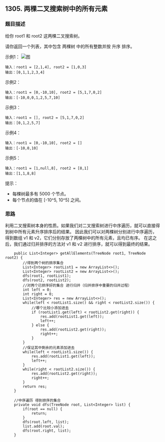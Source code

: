## 1305. 两棵二叉搜索树中的所有元素

### 题目描述
给你 root1 和 root2 这两棵二叉搜索树。

请你返回一个列表，其中包含 两棵树 中的所有整数并按 升序 排序。

示例1：
![图](https://assets.leetcode-cn.com/aliyun-lc-upload/uploads/2019/12/29/q2-e1.png)
```
输入：root1 = [2,1,4], root2 = [1,0,3]
输出：[0,1,1,2,3,4]
```

示例2：
```
输入：root1 = [0,-10,10], root2 = [5,1,7,0,2]
输出：[-10,0,0,1,2,5,7,10]
```

示例3：
```
输入：root1 = [], root2 = [5,1,7,0,2]
输出：[0,1,2,5,7]
```

示例4：
```
输入：root1 = [0,-10,10], root2 = []
输出：[-10,0,10]
```

示例5：
```
输入：root1 = [1,null,8], root2 = [8,1]
输出：[1,1,8,8]
```
提示：
* 每棵树最多有 5000 个节点。
* 每个节点的值在 [-10^5, 10^5] 之间。


### 思路
利用二叉搜索树本身的性质。如果我们对二叉搜索树进行中序遍历，就可以直接得到树中所有元素升序排序后的结果。
因此我们可以对两棵树分别进行中序遍历，得到数组 v1 和 v2，它们分别存放了两棵树中的所有元素，且均已有序。
在这之后，我们通过归并排序的方法对 v1 和 v2 进行排序，就可以得到最终的结果。
```   
    public List<Integer> getAllElements(TreeNode root1, TreeNode root2) {
        //得到两个树的排序集合
        List<Integer> rootList1 = new ArrayList<>();
        List<Integer> rootList2 = new ArrayList<>();
        dfs(root1, rootList1);
        dfs(root2, rootList2);
        //对两个已排序好的集合 进行归并（归并排序中重要的归并过程）
        int left = 0;
        int right = 0;
        List<Integer> res = new ArrayList<>();
        while(left < rootList1.size() && right < rootList2.size()) {
            //哪个比较小添加进去
            if (rootList1.get(left) < rootList2.get(right)) {
                res.add(rootList1.get(left));
                left++;
            } else {
                res.add(rootList2.get(right));
                right++;
            }
        }
        //保证其中剩余的元素添加进去
        while(left < rootList1.size()) {
            res.add(rootList1.get(left));
            left++;
        }
        while(right < rootList2.size()) {
            res.add(rootList2.get(right));
            right++;
        }
        return res;
    }

    //中序遍历 得到排序的集合
    private void dfs(TreeNode root, List<Integer> list) {
        if(root == null) {
            return;
        }
        dfs(root.left, list);
        list.add(root.val);
        dfs(root.right, list);
    }   
```   

